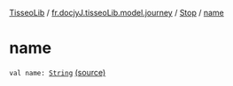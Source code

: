[TisseoLib](../../index.md) / [fr.docjyJ.tisseoLib.model.journey](../index.md) / [Stop](index.md) / [name](./name.md)

# name

`val name: `[`String`](https://kotlinlang.org/api/latest/jvm/stdlib/kotlin/-string/index.html) [(source)](https://github.com/docjyj/tisseoLib/tree/master/src/main/kotlin/fr/docjyJ/tisseoLib/model/journey/Stop.kt#L23)